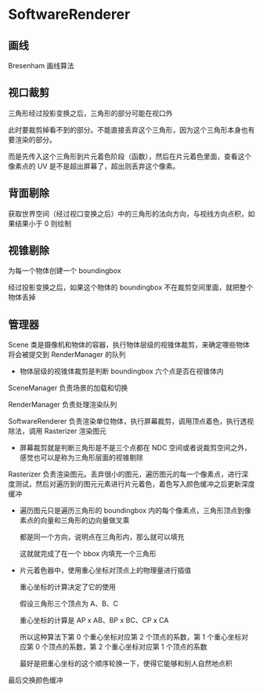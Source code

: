 # SoftwareRenderer

## 画线

Bresenham 画线算法

## 视口裁剪

三角形经过投影变换之后，三角形的部分可能在视口外

此时要裁剪掉看不到的部分。不能直接丢弃这个三角形，因为这个三角形本身也有要渲染的部分。

而是先传入这个三角形到片元着色阶段（函数），然后在片元着色里面，查看这个像素点的 UV 是不是超出屏幕了，超出则丢弃这个像素。

## 背面剔除

获取世界空间（经过视口变换之后）中的三角形的法向方向，与视线方向点积，如果结果小于 0 则绘制

## 视锥剔除

为每一个物体创建一个 boundingbox

经过投影变换之后，如果这个物体的 boundingbox 不在裁剪空间里面，就把整个物体丢掉

## 管理器

Scene 类是摄像机和物体的容器，执行物体层级的视锥体裁剪，来确定哪些物体将会被提交到 RenderManager 的队列

+ 物体层级的视锥体裁剪是判断 boundingbox 六个点是否在视锥体内

SceneManager 负责场景的加载和切换

RenderManager 负责处理渲染队列

SoftwareRenderer 负责渲染单位物体，执行屏幕裁剪，调用顶点着色，执行透视除法，调用 Rasterizer 渲染图元

+ 屏幕裁剪就是判断三角形是不是三个点都在 NDC 空间或者说裁剪空间之外，感觉也可以是称为三角形层面的视锥剔除

Rasterizer 负责渲染图元。丢弃很小的图元，遍历图元的每一个像素点，进行深度测试，然后对遍历到的图元元素进行片元着色，着色写入颜色缓冲之后更新深度缓冲

+ 遍历图元只是遍历三角形的 boundingbox 内的每个像素点，三角形顶点到像素点的向量和三角形的边向量做叉乘

    都是同一个方向，说明点在三角形内，那么就可以填充

    这就就完成了在一个 bbox 内填充一个三角形

+ 片元着色器中，使用重心坐标对顶点上的物理量进行插值

    重心坐标的计算决定了它的使用

    假设三角形三个顶点为 A、B、C

    重心坐标的计算是 AP x AB、BP x BC、CP x CA

    所以这种算法下第 0 个重心坐标对应第 2 个顶点的系数，第 1 个重心坐标对应第 0 个顶点的系数，第 2 个重心坐标对应第 1 个顶点的系数

    最好是把重心坐标的这个顺序轮换一下，使得它能够和别人自然地点积 

最后交换颜色缓冲
